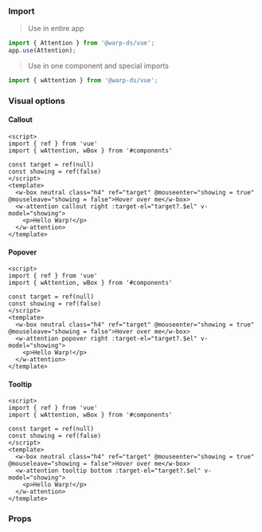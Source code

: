 ### Import

> Use in entire app

```js
import { Attention } from '@warp-ds/vue';
app.use(Attention);
```

> Use in one component and special imports

```js
import { wAttention } from '@warp-ds/vue';
```

### Visual options

#### Callout

```vue
<script>
import { ref } from 'vue'
import { wAttention, wBox } from '#components'

const target = ref(null)
const showing = ref(false)
</script>
<template>
  <w-box neutral class="h4" ref="target" @mouseenter="showing = true" @mouseleave="showing = false">Hover over me</w-box>
  <w-attention callout right :target-el="target?.$el" v-model="showing">
    <p>Hello Warp!</p>
  </w-attention>
</template>
```

#### Popover

```vue
<script>
import { ref } from 'vue'
import { wAttention, wBox } from '#components'

const target = ref(null)
const showing = ref(false)
</script>
<template>
  <w-box neutral class="h4" ref="target" @mouseenter="showing = true" @mouseleave="showing = false">Hover over me</w-box>
  <w-attention popover right :target-el="target?.$el" v-model="showing">
    <p>Hello Warp!</p>
  </w-attention>
</template>
```

#### Tooltip

```vue
<script>
import { ref } from 'vue'
import { wAttention, wBox } from '#components'

const target = ref(null)
const showing = ref(false)
</script>
<template>
  <w-box neutral class="h4" ref="target" @mouseenter="showing = true" @mouseleave="showing = false">Hover over me</w-box>
  <w-attention tooltip bottom :target-el="target?.$el" v-model="showing">
    <p>Hello Warp!</p>
  </w-attention>
</template>
```

### Props

<api-table type="vue" component="Attention" />
